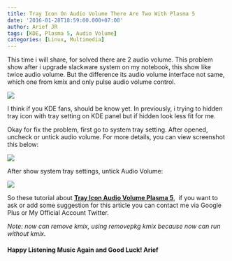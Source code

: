 ```yaml
---
title: Tray Icon On Audio Volume There Are Two With Plasma 5
date: '2016-01-28T18:59:00.000+07:00'
author: Arief JR
tags: [KDE, Plasma 5, Audio Volume]
categories: [Linux, Multimedia]
---
```


This time i will share, for solved there are 2 audio volume. This problem show after i upgrade slackware system on my notebook, this show like twice audio volume. But the difference its audio volume interface not same, which one from kmix and only pulse audio volume control.

![](http://1.bp.blogspot.com/-kScVA8r5AMY/Vqn_fDlf-QI/AAAAAAAAC6c/sImzcGNyhbU/s1600/Screenshot_20160128_183529.png)

I think if you KDE fans, should be know yet. In previously, i trying to hidden tray icon with tray setting on KDE panel but if hidden look less fit for me.  

Okay for fix the problem, first go to system tray setting. After opened, uncheck or untick audio volume. For more details, you can view screenshot this below:

![](http://4.bp.blogspot.com/-m8LTmyZSn9o/VqoBBW_3aGI/AAAAAAAAC6o/vshFwJovkjM/s1600/Screenshot_20160128_183600.png)

After show system tray settings, untick Audio Volume:

![](http://2.bp.blogspot.com/-TYAu0IaG0j4/VqoBDTgLU9I/AAAAAAAAC6w/0uE9SGsW_lk/s1600/Screenshot_20160128_183620.png)

So these tutorial about [**Tray Icon Audio Volume Plasma 5**](https://tuxnoob.com/tags/KDE),  if you want to ask or add some suggestion for this article you can contact me via Google Plus or My Official Account Twitter.  

_Note: now can remove kmix, using removepkg kmix because now can run without kmix._

#### Happy Listening Music Again and Good Luck! Arief
